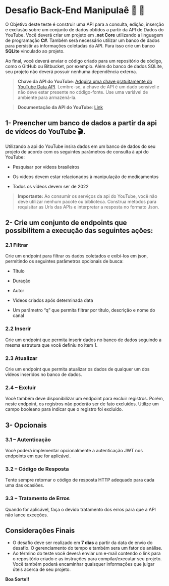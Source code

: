 # Desafio Back-End Manipulaê 💊 💖

O Objetivo deste teste é construir uma API para a consulta, edição, inserção e exclusão sobre um conjunto de dados obtidos a partir da API de Dados do YouTube. Você deverá criar um projeto em **.net Core** utilizando a linguagem de programação **C#**. Também será necessário utilizar um banco de dados para persistir as informações coletadas da API. Para isso crie um banco **SQLite** vinculado ao projeto.

Ao final, você deverá enviar o código criado para um repositório de código, como o GitHub ou Bitbucket, por exemplo. Além do banco de dados SQLite, seu projeto não deverá possuir nenhuma dependência externa.
> **Chave da API do YouTube**: [Adquira uma chave gratuitamente do YouTube Data API](https://developers.google.com/youtube/v3/getting-started). Lembre-se, a chave de API é um dado sensível e não deve estar presente no código-fonte. Use uma variável de ambiente para armazená-la.

> **Documentação da API do YouTube**: [Link](https://developers.google.com/youtube/v3/docs/search/list)

## 1- Preencher um banco de dados a partir da api de vídeos do YouTube 🎬.

Utilizando a api do YouTube insira dados em um banco de dados do seu projeto de acordo com os seguintes parâmetros de consulta à api do YouTube:

-   Pesquisar por vídeos brasileiros
    
-   Os vídeos devem estar relacionados à manipulação de medicamentos
    
-   Todos os vídeos devem ser de 2022

> **Importante:** Ao consumir os serviços da api do YouTube, você não deve utilizar nenhum pacote ou biblioteca. Construa métodos para requisitar as Urls das APIs e interpretar a resposta no formato Json.
    

## 2- Crie um conjunto de endpoints que possibilitem a execução das seguintes ações:

### 2.1 Filtrar

Crie um endpoint para filtrar os dados coletados e exibi-los em json, permitindo os seguintes parâmetros opcionais de busca:

-   Título
    
-   Duração
    

-   Autor
    
-   Vídeos criados após determinada data
    
-   Um parâmetro “q” que permita filtrar por título, descrição e nome do canal
    

### 2.2 Inserir

Crie um endpoint que permita inserir dados no banco de dados seguindo a mesma estrutura que você definiu no item 1.

### 2.3 Atualizar

Crie um endpoint que permita atualizar os dados de qualquer um dos vídeos inseridos no banco de dados.

### 2.4 – Excluir

Você também deve disponibilizar um endpoint para excluir registros. Porém, neste endpoint, os registros não poderão ser de fato excluídos. Utilize um campo booleano para indicar que o registro foi excluído.

## 3- Opcionais

### 3.1 – Autenticação

Você poderá implementar opcionalmente a autenticação JWT nos endpoints em que for aplicável.

### 3.2 – Código de Resposta

Tente sempre retornar o código de resposta HTTP adequado para cada uma das ocasiões.

### 3.3 – Tratamento de Erros

Quando for aplicável, faça o devido tratamento dos erros para que a API não lance exceções.

## Considerações Finais
* O desafio deve ser realizado em **7 dias** a partir da data de envio do desafio. O gerenciamento do tempo e também sera um fator de análise.
* Ao término do teste você deverá enviar um e-mail contendo o link para o repositório criado e as instruções para compilar/executar seu projeto. Você também poderá encaminhar quaisquer informações que julgar úteis acerca de seu projeto.

**Boa Sorte!!**
